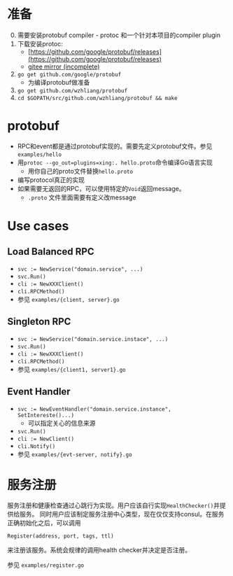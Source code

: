 # 准备
0. 需要安装protobuf compiler - protoc 和一个针对本项目的compiler plugin
0. 下载安装protoc:
    * [https://github.com/google/protobuf/releases](https://github.com/google/protobuf/releases)
    * [gitee mirror (incomplete)](https://gitee.com/wisecloud/protobuf/attach_files)
0. `go get github.com/google/protobuf`
    * 为编译protobuf做准备
0. `go get github.com/wzhliang/protobuf`
0. `cd $GOPATH/src/github.com/wzhliang/protobuf && make`

# protobuf
* RPC和event都是通过protobuf实现的。需要先定义protobuf文件。参见`examples/hello`
* 用`protoc --go_out=plugins=xing:. hello.proto`命令编译Go语言实现
    * 用你自己的proto文件替换`hello.proto`
* 编写protocol真正的实现
* 如果需要无返回的RPC，可以使用特定的`Void`返回message。
    * `.proto` 文件里面需要有定义改message

# Use cases
## Load Balanced RPC
* `svc := NewService("domain.service", ...)`
* `svc.Run()`
* `cli := NewXXXClient()`
* `cli.RPCMethod()`
* 参见 `examples/{client, server}.go`
## Singleton RPC
* `svc := NewService("domain.service.instace", ...)`
* `svc.Run()`
* `cli := NewXXXClient()`
* `cli.RPCMethod()`
* 参见 `examples/{client1, server1}.go`
## Event Handler
* `svc := NewEventHandler("domain.service.instance", SetIntereste()...)`
    * 可以指定关心的信息来源
* `svc.Run()`
* `cli := NewClient()`
* `cli.Notify()`
* 参见 `examples/{evt-server, notify}.go`

# 服务注册
服务注册和健康检查通过心跳行为实现。用户应该自行实现`HealthChecker()`并提供给服务。
同时用户应该制定服务注册中心类型，现在仅仅支持consul。在服务正确初始化之后，可以调用

    Register(address, port, tags, ttl)

来注册该服务。系统会规律的调用health checker并决定是否注册。

参见 `examples/register.go`
